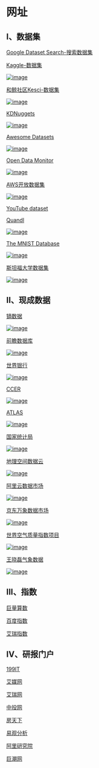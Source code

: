 # 网址


## I、数据集

[Google Dataset Search-搜索数据集](https://toolbox.google.com/datasetsearch)

[Kaggle-数据集](https://www.kaggle.com/datasets)

[![image](https://user-images.githubusercontent.com/42307155/172315618-29c3a330-e5b8-4742-8ab5-1e8cb7fd0589.png "Kaggle")](https://www.kaggle.com/datasets)

[和鲸社区Kesci-数据集](https://www.heywhale.com/home/dataset)

[![image](https://user-images.githubusercontent.com/42307155/172318853-592ac62c-2c91-4baf-b871-1cc94cfdf6f0.png "和鲸社区")](https://www.heywhale.com/home/dataset)

[KDNuggets](https://www.kdnuggets.com/datasets/index.html)

[![image](https://user-images.githubusercontent.com/42307155/172319085-4d58b4e3-b995-4272-9bb4-33896cf78f67.png "KDNuggets")](https://www.kaggle.com/datasets)

[Awesome Datasets](https://github.com/awesomedata/awesome-public-datasets)

[![image](https://user-images.githubusercontent.com/42307155/172319292-8da6dad0-f3c6-4dc3-a2a2-c3723c9e5076.png "Awesome Datasets")](https://github.com/awesomedata/awesome-public-datasets)

[Open Data Monitor](https://opendatamonitor.eu/)

[![image](https://user-images.githubusercontent.com/42307155/172319448-f22efa46-e4fc-4462-97c8-7f05eef98dc3.png "Open Data Monitor")](https://opendatamonitor.eu/)

[AWS开放数据集](https://registry.opendata.aws/)

[![image](https://user-images.githubusercontent.com/42307155/172319631-95ffad20-dcca-4afa-8fc9-636e4dd5a2d0.png "AWS")](https://registry.opendata.aws/)

[YouTube dataset](https://research.google.com/youtube8m/)

[Quandl](https://data.nasdaq.com/)

[![image](https://user-images.githubusercontent.com/42307155/172319940-5e56efb7-b38f-4f03-ab83-5d08e49bcb54.png "Quandl")](https://data.nasdaq.com/)

[The MNIST Database](http://yann.lecun.com/exdb/mnist/)

[![image](https://user-images.githubusercontent.com/42307155/172320084-b6be4fcb-dabb-4298-9fbf-428bb30436d6.png "MNIST Database")](http://yann.lecun.com/exdb/mnist/)

[斯坦福大学数据集](https://snap.stanford.edu/data/index.html)

[![image](https://user-images.githubusercontent.com/42307155/172320238-7e05f5ec-1e96-442d-96ac-af09d3a65050.png "Stanford")](https://snap.stanford.edu/data/index.html)

## II、现成数据

[镝数据](https://www.dydata.io/)

[![image](https://user-images.githubusercontent.com/42307155/172321672-dce91219-0ca3-44be-a847-821c3ef51159.png "镝数据")](https://www.dydata.io/)

[前瞻数据库](https://d.qianzhan.com/)

[![image](https://user-images.githubusercontent.com/42307155/172321979-95f5083d-ad16-48cd-a41f-1cbb24ed5031.png "前瞻数据库")](https://d.qianzhan.com/)

[世界银行](https://data.worldbank.org)

[![image](https://user-images.githubusercontent.com/42307155/172323087-6cdc2768-f73e-4ab1-ae44-2eb344af62b0.png "World Bank")](https://data.worldbank.org)

[CCER](http://www.ccerdata.cn/)

[![image](https://user-images.githubusercontent.com/42307155/172322931-c7e00354-c3d0-4ab1-b96c-1614ce0482a9.png "CCER")](http://www.ccerdata.cn/)

[ATLAS](https://atlas.cid.harvard.edu/)

[![image](https://user-images.githubusercontent.com/42307155/172321216-746a8803-dbdc-4541-adea-67ff7cf4c08a.png "ATLAS")](https://atlas.cid.harvard.edu/)

[国家统计局](https://data.stats.gov.cn/)

[![image](https://user-images.githubusercontent.com/42307155/172324425-ad586172-c9c7-4a13-856b-9a5eb3bdc117.png "国家统计局")](https://data.stats.gov.cn/)

[地理空间数据云](http://www.gscloud.cn/)

[![image](https://user-images.githubusercontent.com/42307155/172324678-dade9741-3dcb-4e12-afa7-8024d04cd48d.png "地理空间数据云")](http://www.gscloud.cn/)

[阿里云数据市场](https://market.aliyun.com/)

[![image](https://user-images.githubusercontent.com/42307155/172324867-547fb34c-6997-4dd8-a90b-a3a2939476e9.png "阿里云数据市场")](https://market.aliyun.com/)

[京东万象数据市场](https://wx.jdcloud.com)

[![image](https://user-images.githubusercontent.com/42307155/172325012-a7fa21b9-ffac-4e5f-90c6-93bca82e6c91.png "京东万象数据市场")](https://wx.jdcloud.com)

[世界空气质量指数项目](https://aqicn.org/)

[![image](https://user-images.githubusercontent.com/42307155/172325395-1283fb55-6d75-493a-a0bd-560282c8cd86.png "世界空气质量指数项目")](https://aqicn.org/)

[王晓磊气象数据](https://quotsoft.net/air/#archive)

[![image](https://user-images.githubusercontent.com/42307155/172325512-7be0edb7-2814-4316-bccb-829d97ecc7a6.png "王晓磊气象数据")](https://quotsoft.net/air/#archive)

## III、指数

[巨量算数](https://trendinsight.oceanengine.com/)

[百度指数](https://index.baidu.com)

[艾瑞指数](https://data.iresearch.com.cn)

## IV、研报门户

[199IT](http://www.199it.com/)

[艾媒网](https://www.iimedia.cn/)

[艾瑞网](https://www.iresearch.cn/)

[中投网](http://www.ocn.com.cn/)

[房天下](https://fdc.fang.com/)

[易观分析](https://www.analysys.cn/article/analysis/)

[阿里研究院](http://www.aliresearch.com)

[巨潮网](http://www.cninfo.com.cn/new/index)
